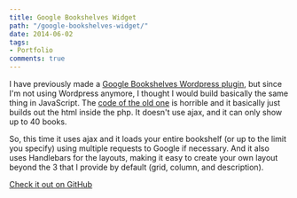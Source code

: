 ```yaml
---
title: Google Bookshelves Widget
path: "/google-bookshelves-widget/"
date: 2014-06-02
tags:
- Portfolio
comments: true
---
```


I have previously made a [Google Bookshelves Wordpress plugin]({{site_url}}/another-free-wordpress-plugin/), but since I'm not using Wordpress anymore, I thought I would build basically the same thing in JavaScript. The [code of the old one](https://github.com/aharris88/google-bookshelves) is horrible and it basically just builds out the html inside the php. It doesn't use ajax, and it can only show up to 40 books.

So, this time it uses ajax and it loads your entire bookshelf (or up to the limit you specify) using multiple requests to Google if necessary. And it also uses Handlebars for the layouts, making it easy to create your own layout beyond the 3 that I provide by default (grid, column, and description).

[Check it out on GitHub](https://github.com/aharris88/google-bookshelves-widget)
